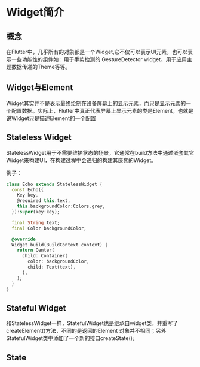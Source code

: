 # Widget简介

## 概念

在Flutter中，几乎所有的对象都是一个Widget,它不仅可以表示UI元素，也可以表示一些功能性的组件如：用于手势检测的 GestureDetector widget、用于应用主题数据传递的Theme等等。

## Widget与Element

Widget其实并不是表示最终绘制在设备屏幕上的显示元素，而只是显示元素的一个配置数据。实际上，Flutter中真正代表屏幕上显示元素的类是Element，也就是说Widget只是描述Element的一个配置

## Stateless Widget

StatelessWidget用于不需要维护状态的场景，它通常在build方法中通过嵌套其它Widget来构建UI，在构建过程中会递归的构建其嵌套的Widget。

例子：

```dart
class Echo extends StatelessWidget {
  const Echo({
    Key key,  
    @required this.text,
    this.backgroundColor:Colors.grey,
  }):super(key:key);

  final String text;
  final Color backgroundColor;

  @override
  Widget build(BuildContext context) {
    return Center(
      child: Container(
        color: backgroundColor,
        child: Text(text),
      ),
    );
  }
}
```

## Stateful Widget

和StatelessWidget一样，StatefulWidget也是继承自widget类，并重写了createElement()方法，不同的是返回的Element 对象并不相同；另外StatefulWidget类中添加了一个新的接口createState();

## State

